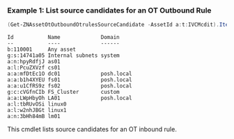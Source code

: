### Example 1: List source candidates for an OT Outbound Rule
```powershell
(Get-ZNAssetOtOutboundOtrulesSourceCandidate -AssetId a:t:IVCMcdit).Items
```

```output
Id           Name             Domain
--           ----             ------
b:110001     Any asset        
g:s:14741a05 Internal subnets system
a:n:hpyRdfjJ as01             
a:l:PcuZXVzf cs01             
a:a:mfDtEc1O dc01             posh.local
a:a:b1h4XYEU fs01             posh.local
a:a:u1CfRS9z fs02             posh.local
g:c:cVGfnCIb FS_Cluster       custom
a:a:LWpHbyOh LA01             posh.local
a:l:tbRUvOSi linux0           
a:l:w2nhJBGt linux1           
a:n:3bHh84mB lm01    
```

This cmdlet lists source candidates for an OT inbound rule.
